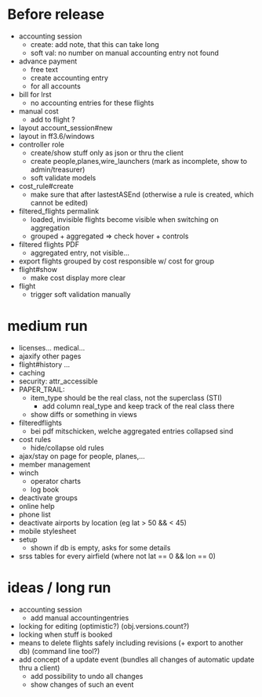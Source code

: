 # Before release
  - accounting session
    - create: add note, that this can take long
    - soft val: no number on manual accounting entry not found
  - advance payment
    - free text
    - create accounting entry
    - for all accounts
  - bill for lrst
    - no accounting entries for these flights
  - manual cost
    - add to flight ?
  - layout account\_session#new
  - layout in ff3.6/windows
  - controller role
    - create/show stuff only as json or thru the client
    - create people,planes,wire\_launchers (mark as incomplete, show to admin/treasurer)
    - soft validate models
  - cost\_rule#create
    - make sure that after lastestASEnd (otherwise a rule is created, which cannot be edited)
  - filtered\_flights permalink
    - loaded, invisible flights become visible when switching on aggregation
    - grouped + aggregated => check hover + controls
  - filtered flights PDF
    - aggregated entry, not visible...
  - export flights grouped by cost responsible w/ cost for group
  - flight#show
    - make cost display more clear
  - flight
    - trigger soft validation manually

# medium run
  - licenses... medical...
  - ajaxify other pages
  - flight#history ...
  - caching
  - security: attr\_accessible
  - PAPER\_TRAIL:
    - item\_type should be the real class, not the superclass (STI)
      - add column real\_type and keep track of the real class there
    - show diffs or something in views
  - filteredflights
    - bei pdf mitschicken, welche aggregated entries collapsed sind
  - cost rules
    - hide/collapse old rules
  - ajax/stay on page for people, planes,...
  - member management
  - winch
    - operator charts
    - log book
  - deactivate groups
  - online help
  - phone list
  - deactivate airports by location (eg lat > 50 && < 45)
  - mobile stylesheet
  - setup
    - shown if db is empty, asks for some details
  - srss tables for every airfield (where not lat == 0 && lon == 0)

# ideas / long run
  - accounting session
    - add manual accountingentries
  - locking for editing (optimistic?) (obj.versions.count?)
  - locking when stuff is booked
  - means to delete flights safely including revisions (+ export to another db) (command line tool?)
  - add concept of a update event (bundles all changes of automatic update thru a client)
    - add possibility to undo all changes
    - show changes of such an event


